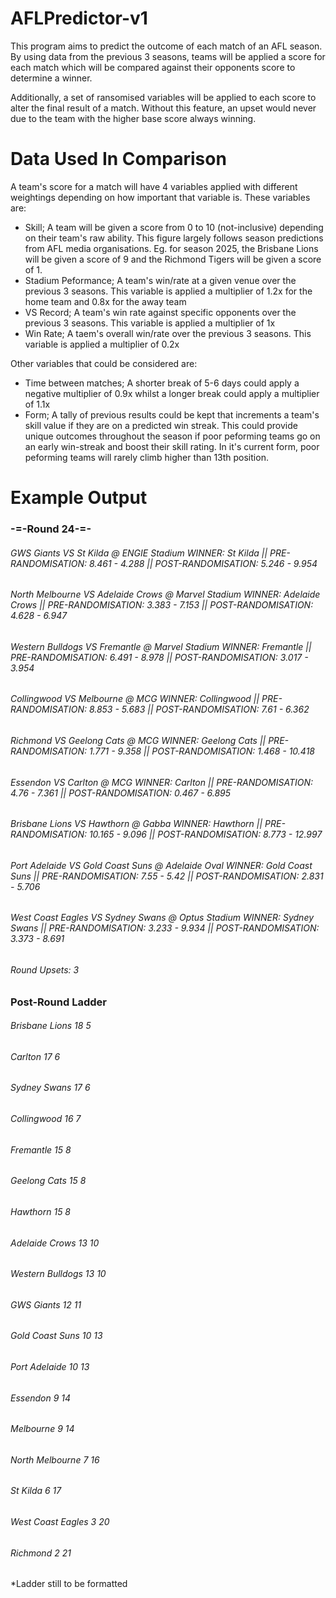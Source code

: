 # AFLPredictor-v1
This program aims to predict the outcome of each match of an AFL season. By using data from the previous 3 seasons, teams will be applied a score for each match which will be compared against their opponents score to determine a winner. 

Additionally, a set of ransomised variables will be applied to each score to alter the final result of a match. Without this feature, an upset would never due  to the team with the higher base score always winning.

# Data Used In Comparison

<p>A team's score for a match will have 4 variables applied with different weightings depending on how important that variable is. These variables are:

* Skill; A team will be given a score from 0 to 10 (not-inclusive) depending on their team's raw ability. This figure largely follows season predictions from AFL media organisations. Eg. for season 2025, the Brisbane Lions will be given a score of 9 and the Richmond Tigers will be given a score of 1.
* Stadium Peformance; A team's win/rate at a given venue over the previous 3 seasons. This variable is applied a multiplier of 1.2x for the home team and 0.8x for the away team
* VS Record; A team's win rate against specific opponents over the previous 3 seasons. This variable is applied a multiplier of 1x
* Win Rate; A taem's overall win/rate over the previous 3 seasons. This variable is applied a multiplier of 0.2x

Other variables that could be considered are:

* Time between matches; A shorter break of 5-6 days could apply a negative multiplier of 0.9x whilst a longer break could apply a multiplier of 1.1x
* Form; A tally of previous results could be kept that increments a team's skill value if they are on a predicted win streak. This could provide unique outcomes throughout the season if poor peforming teams go on an early win-streak and boost their skill rating. In it's current form, poor peforming teams will rarely climb higher than 13th position.</p>

# Example Output

<h3>-=-Round 24-=-</h3>

<h6>GWS Giants  VS  St Kilda  @  ENGIE Stadium  WINNER:  St Kilda || PRE-RANDOMISATION:  8.461 - 4.288 || POST-RANDOMISATION:  5.246 - 9.954</h6>
<h6>North Melbourne  VS  Adelaide Crows  @  Marvel Stadium  WINNER:  Adelaide Crows || PRE-RANDOMISATION:  3.383 - 7.153 || POST-RANDOMISATION:  4.628 - 6.947</h6>
<h6>Western Bulldogs  VS  Fremantle  @  Marvel Stadium  WINNER:  Fremantle || PRE-RANDOMISATION:  6.491 - 8.978 || POST-RANDOMISATION:  3.017 - 3.954</h6>
<h6>Collingwood  VS  Melbourne  @  MCG  WINNER:  Collingwood || PRE-RANDOMISATION:  8.853 - 5.683 || POST-RANDOMISATION:  7.61 - 6.362</h6>
<h6>Richmond  VS  Geelong Cats  @  MCG  WINNER:  Geelong Cats || PRE-RANDOMISATION:  1.771 - 9.358 || POST-RANDOMISATION:  1.468 - 10.418</h6>
<h6>Essendon  VS  Carlton  @  MCG  WINNER:  Carlton || PRE-RANDOMISATION:  4.76 - 7.361 || POST-RANDOMISATION:  0.467 - 6.895</h6>
<h6>Brisbane Lions  VS  Hawthorn  @  Gabba  WINNER:  Hawthorn || PRE-RANDOMISATION:  10.165 - 9.096 || POST-RANDOMISATION:  8.773 - 12.997</h6>
<h6>Port Adelaide  VS  Gold Coast Suns  @  Adelaide Oval  WINNER:  Gold Coast Suns || PRE-RANDOMISATION:  7.55 - 5.42 || POST-RANDOMISATION:  2.831 - 5.706</h6>
<h6>West Coast Eagles  VS  Sydney Swans  @  Optus Stadium  WINNER:  Sydney Swans || PRE-RANDOMISATION:  3.233 - 9.934 || POST-RANDOMISATION:  3.373 - 8.691</h6>

<h6>Round Upsets:  3</h6>

<h3>Post-Round Ladder</h3>

<h6>Brisbane Lions 18 5</h6>
<h6>Carlton 17 6</h6>
<h6>Sydney Swans 17 6</h6>
<h6>Collingwood 16 7</h6>
<h6>Fremantle 15 8</h6>
<h6>Geelong Cats 15 8</h6>
<h6>Hawthorn 15 8</h6>
<h6>Adelaide Crows 13 10</h6>
<h6>Western Bulldogs 13 10</h6>
<h6>GWS Giants 12 11</h6>
<h6>Gold Coast Suns 10 13</h6>
<h6>Port Adelaide 10 13</h6>
<h6>Essendon 9 14</h6>
<h6>Melbourne 9 14</h6>
<h6>North Melbourne 7 16</h6>
<h6>St Kilda 6 17</h6>
<h6>West Coast Eagles 3 20</h6>
<h6>Richmond 2 21</h6>

*Ladder still to be formatted
